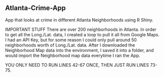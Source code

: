 ## Atlanta-Crime-App
App that looks at crime in different Atlanta Neighborhoods using R Shiny.

IMPORTANT STUFF
There are over 200 neighborhoods in Atlanta. In order to get all the Long./Lat. data, I created a loop to pull it all from Google Maps.
I had an API Key, but for some reason I could only pull around 50 neighborhoods worth of Long./Lat. data. After I downloaded the Neighborhood Map data into the environment, I saved it into a folder, and would import the Neighborhood map data everytime I ran the App.

YOU ONLY NEED TO RUN LINES 42-67 ONCE, THEN JUST RUN LINES 73-75.

